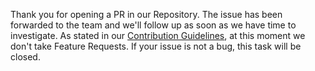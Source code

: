 Thank you for opening a PR in our Repository.
The issue has been forwarded to the team and we'll follow up as soon as we have time to investigate.
As stated in our [Contribution Guidelines](https://github.com/duckduckgo/Android/blob/develop/CONTRIBUTING.md), at this moment we don't take Feature Requests. If your issue is not a bug, this task will be closed.